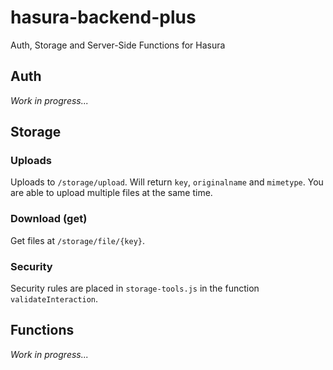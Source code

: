 # hasura-backend-plus
Auth, Storage and Server-Side Functions for Hasura


## Auth

*Work in progress...*

## Storage

### Uploads

Uploads to `/storage/upload`. Will return `key`, `originalname` and `mimetype`. You are able to upload multiple files at the same time.

### Download (get)

Get files at `/storage/file/{key}`.

### Security

Security rules are placed in `storage-tools.js` in the function `validateInteraction`.


## Functions

*Work in progress...*
